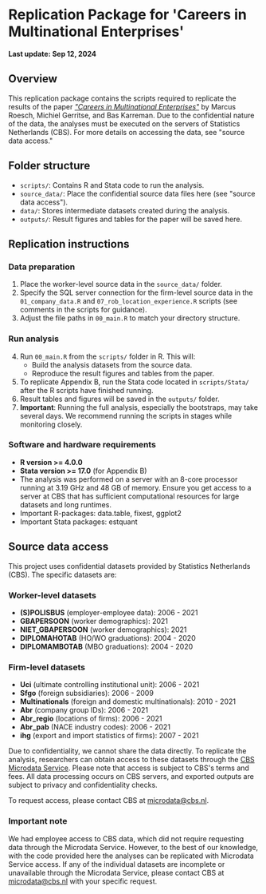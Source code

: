 # Replication Package for 'Careers in Multinational Enterprises'

**Last update: Sep 12, 2024**

## Overview

This replication package contains the scripts required to replicate the results of the paper [*"Careers in Multinational Enterprises"*](https://mrcsrsch.github.io/research/2_2023_careers/) by Marcus Roesch, Michiel Gerritse, and Bas Karreman. Due to the confidential nature of the data, the analyses must be executed on the servers of Statistics Netherlands (CBS). For more details on accessing the data, see "source data access."

## Folder structure

- `scripts/`: Contains R and Stata code to run the analysis.
- `source_data/`: Place the confidential source data files here (see "source data access").
- `data/`: Stores intermediate datasets created during the analysis.
- `outputs/`: Result figures and tables for the paper will be saved here.

## Replication instructions

### Data preparation
1. Place the worker-level source data in the `source_data/` folder.
2. Specify the SQL server connection for the firm-level source data in the `01_company_data.R` and `07_rob_location_experience.R` scripts (see comments in the scripts for guidance).
3. Adjust the file paths in `00_main.R` to match your directory structure.

### Run analysis 
4. Run `00_main.R` from the `scripts/` folder in R. This will:
   - Build the analysis datasets from the source data.
   - Reproduce the result figures and tables from the paper.
5. To replicate Appendix B, run the Stata code located in `scripts/Stata/` after the R scripts have finished running.
6. Result tables and figures will be saved in the `outputs/` folder.
7. **Important**: Running the full analysis, especially the bootstraps, may take several days. We recommend running the scripts in stages while monitoring closely. 

### Software and hardware requirements

- **R version >= 4.0.0**
- **Stata version >= 17.0** (for Appendix B)
- The analysis was performed on a server with an 8-core processor running at 3.19 GHz and 48 GB of memory. Ensure you get access to a server at CBS that has sufficient computational resources for large datasets and long runtimes.
- Important R-packages: data.table, fixest, ggplot2 
- Important Stata packages: estquant

## Source data access

This project uses confidential datasets provided by Statistics Netherlands (CBS). The specific datasets are:

### Worker-level datasets
- **(S)POLISBUS** (employer-employee data): 2006 - 2021
- **GBAPERSOON** (worker demographics): 2021
- **NIET_GBAPERSOON** (worker demographics): 2021
- **DIPLOMAHOTAB** (HO/WO graduations): 2004 - 2020
- **DIPLOMAMBOTAB** (MBO graduations): 2004 - 2020

### Firm-level datasets
- **Uci** (ultimate controlling institutional unit): 2006 - 2021
- **Sfgo** (foreign subsidiaries): 2006 - 2009
- **Multinationals** (foreign and domestic multinationals): 2010 - 2021
- **Abr** (company group IDs): 2006 - 2021
- **Abr_regio** (locations of firms): 2006 - 2021
- **Abr_pab** (NACE industry codes): 2006 - 2021
- **ihg** (export and import statistics of firms): 2007 - 2021

Due to confidentiality, we cannot share the data directly. To replicate the analysis, researchers can obtain access to these datasets through the [CBS Microdata Service](https://www.cbs.nl/en-gb/our-services/customised-services-microdata/microdata-conducting-your-own-research). Please note that access is subject to CBS's terms and fees. All data processing occurs on CBS servers, and exported outputs are subject to privacy and confidentiality checks.

To request access, please contact CBS at [microdata@cbs.nl](mailto:microdata@cbs.nl).

### Important note

We had employee access to CBS data, which did not require requesting data through the Microdata Service. However, to the best of our knowledge, with the code provided here the analyses can be replicated with Microdata Service access. If any of the individual datasets are incomplete or unavailable through the Microdata Service, please contact CBS at [microdata@cbs.nl](mailto:microdata@cbs.nl) with your specific request.